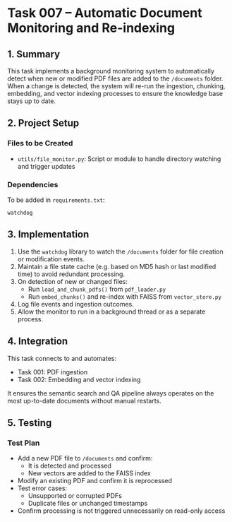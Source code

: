 
# Task 007 – Automatic Document Monitoring and Re-indexing

## 1. Summary

This task implements a background monitoring system to automatically detect when new or modified PDF files are added to the `/documents` folder. When a change is detected, the system will re-run the ingestion, chunking, embedding, and vector indexing processes to ensure the knowledge base stays up to date.

## 2. Project Setup

### Files to be Created
- `utils/file_monitor.py`: Script or module to handle directory watching and trigger updates

### Dependencies
To be added in `requirements.txt`:
```
watchdog
```

## 3. Implementation

1. Use the `watchdog` library to watch the `/documents` folder for file creation or modification events.
2. Maintain a file state cache (e.g. based on MD5 hash or last modified time) to avoid redundant processing.
3. On detection of new or changed files:
   - Run `load_and_chunk_pdfs()` from `pdf_loader.py`
   - Run `embed_chunks()` and re-index with FAISS from `vector_store.py`
4. Log file events and ingestion outcomes.
5. Allow the monitor to run in a background thread or as a separate process.

## 4. Integration

This task connects to and automates:
- Task 001: PDF ingestion
- Task 002: Embedding and vector indexing

It ensures the semantic search and QA pipeline always operates on the most up-to-date documents without manual restarts.

## 5. Testing

### Test Plan

- Add a new PDF file to `/documents` and confirm:
  - It is detected and processed
  - New vectors are added to the FAISS index
- Modify an existing PDF and confirm it is reprocessed
- Test error cases:
  - Unsupported or corrupted PDFs
  - Duplicate files or unchanged timestamps
- Confirm processing is not triggered unnecessarily on read-only access
